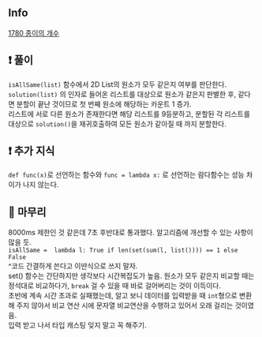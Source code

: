 ## Info

<a href="https://www.acmicpc.net/problem/1780" rel="nofollow">1780 종이의 개수</a>

## ❗ 풀이

`isAllSame(list)` 함수에서 2D List의 원소가 모두 같은지 여부를 판단한다.  
`solution(list)` 의 인자로 들어온 리스트를 대상으로 원소가 같은지 판별한 후, 같다면 분할이 끝난 것이므로 첫 번째 원소에 해당하는 카운트 1 증가.  
리스트에 서로 다른 원소가 존재한다면 해당 리스트를 9등분하고, 분할된 각 리스트를 대상으로 `solution()`을 재귀호출하여 모든 원소가 같아질 때 까지 분할한다.

## ❗ 추가 지식

`def func(x)`로 선언하는 함수와 `func = lambda x:` 로 선언하는 람다함수는 성능 차이가 나지 않는다.

## 🙂 마무리

8000ms 제한인 것 같은데 7초 후반대로 통과했다. 알고리즘에 개선할 수 있는 사항이 많을 듯.  
`isAllSame =  lambda l: True if len(set(sum(l, list()))) == 1 else False`  
^코드 간결하게 쓴다고 이딴식으로 쓰지 말자.  
set() 함수는 간단하지만 생각보다 시간복잡도가 높음. 원소가 모두 같은지 비교할 때는 정석대로 비교하다가, `break` 걸 수 있을 때 바로 걸어버리는 것이 이득이다.  
초반에 계속 시간 초과로 실패했는데, 알고 보니 데이터를 입력받을 때 `int`형으로 변환해 주지 않아서 비교 연산 시에 문자열 비교연산을 수행하고 있어서 오래 걸리는 것이였음.  
입력 받고 나서 타입 캐스팅 잊지 말고 꼭 해주기.
